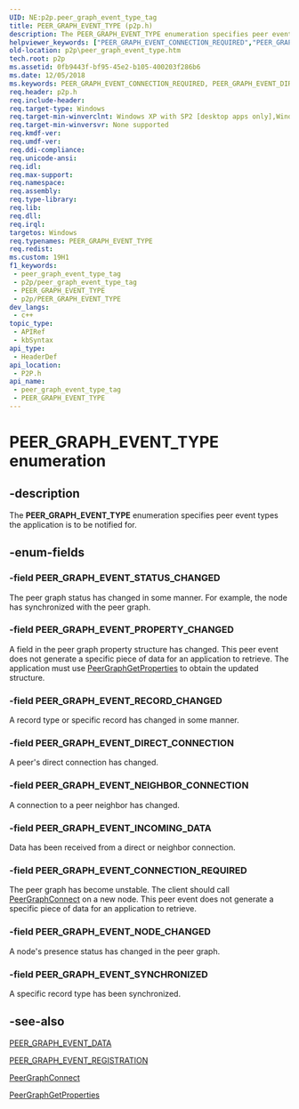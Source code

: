 ```yaml
---
UID: NE:p2p.peer_graph_event_type_tag
title: PEER_GRAPH_EVENT_TYPE (p2p.h)
description: The PEER_GRAPH_EVENT_TYPE enumeration specifies peer event types the application is to be notified for.
helpviewer_keywords: ["PEER_GRAPH_EVENT_CONNECTION_REQUIRED","PEER_GRAPH_EVENT_DIRECT_CONNECTION","PEER_GRAPH_EVENT_INCOMING_DATA","PEER_GRAPH_EVENT_NEIGHBOR_CONNECTION","PEER_GRAPH_EVENT_NODE_CHANGED","PEER_GRAPH_EVENT_PROPERTY_CHANGED","PEER_GRAPH_EVENT_RECORD_CHANGED","PEER_GRAPH_EVENT_STATUS_CHANGED","PEER_GRAPH_EVENT_SYNCHRONIZED","PEER_GRAPH_EVENT_TYPE","PEER_GRAPH_EVENT_TYPE enumeration [Peer Networking]","p2p.peer_graph_event_type","p2p/PEER_GRAPH_EVENT_CONNECTION_REQUIRED","p2p/PEER_GRAPH_EVENT_DIRECT_CONNECTION","p2p/PEER_GRAPH_EVENT_INCOMING_DATA","p2p/PEER_GRAPH_EVENT_NEIGHBOR_CONNECTION","p2p/PEER_GRAPH_EVENT_NODE_CHANGED","p2p/PEER_GRAPH_EVENT_PROPERTY_CHANGED","p2p/PEER_GRAPH_EVENT_RECORD_CHANGED","p2p/PEER_GRAPH_EVENT_STATUS_CHANGED","p2p/PEER_GRAPH_EVENT_SYNCHRONIZED","p2p/PEER_GRAPH_EVENT_TYPE"]
old-location: p2p\peer_graph_event_type.htm
tech.root: p2p
ms.assetid: 0fb9443f-bf95-45e2-b105-400203f286b6
ms.date: 12/05/2018
ms.keywords: PEER_GRAPH_EVENT_CONNECTION_REQUIRED, PEER_GRAPH_EVENT_DIRECT_CONNECTION, PEER_GRAPH_EVENT_INCOMING_DATA, PEER_GRAPH_EVENT_NEIGHBOR_CONNECTION, PEER_GRAPH_EVENT_NODE_CHANGED, PEER_GRAPH_EVENT_PROPERTY_CHANGED, PEER_GRAPH_EVENT_RECORD_CHANGED, PEER_GRAPH_EVENT_STATUS_CHANGED, PEER_GRAPH_EVENT_SYNCHRONIZED, PEER_GRAPH_EVENT_TYPE, PEER_GRAPH_EVENT_TYPE enumeration [Peer Networking], p2p.peer_graph_event_type, p2p/PEER_GRAPH_EVENT_CONNECTION_REQUIRED, p2p/PEER_GRAPH_EVENT_DIRECT_CONNECTION, p2p/PEER_GRAPH_EVENT_INCOMING_DATA, p2p/PEER_GRAPH_EVENT_NEIGHBOR_CONNECTION, p2p/PEER_GRAPH_EVENT_NODE_CHANGED, p2p/PEER_GRAPH_EVENT_PROPERTY_CHANGED, p2p/PEER_GRAPH_EVENT_RECORD_CHANGED, p2p/PEER_GRAPH_EVENT_STATUS_CHANGED, p2p/PEER_GRAPH_EVENT_SYNCHRONIZED, p2p/PEER_GRAPH_EVENT_TYPE
req.header: p2p.h
req.include-header: 
req.target-type: Windows
req.target-min-winverclnt: Windows XP with SP2 [desktop apps only],Windows XP with SP1 with the Advanced Networking Pack forWindows XP
req.target-min-winversvr: None supported
req.kmdf-ver: 
req.umdf-ver: 
req.ddi-compliance: 
req.unicode-ansi: 
req.idl: 
req.max-support: 
req.namespace: 
req.assembly: 
req.type-library: 
req.lib: 
req.dll: 
req.irql: 
targetos: Windows
req.typenames: PEER_GRAPH_EVENT_TYPE
req.redist: 
ms.custom: 19H1
f1_keywords:
 - peer_graph_event_type_tag
 - p2p/peer_graph_event_type_tag
 - PEER_GRAPH_EVENT_TYPE
 - p2p/PEER_GRAPH_EVENT_TYPE
dev_langs:
 - c++
topic_type:
 - APIRef
 - kbSyntax
api_type:
 - HeaderDef
api_location:
 - P2P.h
api_name:
 - peer_graph_event_type_tag
 - PEER_GRAPH_EVENT_TYPE
---
```


# PEER_GRAPH_EVENT_TYPE enumeration


## -description

The <b>PEER_GRAPH_EVENT_TYPE</b> enumeration specifies peer event types the application is to be notified for.

## -enum-fields

### -field PEER_GRAPH_EVENT_STATUS_CHANGED

The peer graph   status has changed in some manner. For example, the node has synchronized with the peer graph.

### -field PEER_GRAPH_EVENT_PROPERTY_CHANGED

A field in the peer graph property structure has changed. This peer event does not generate  a specific piece of data for an application to retrieve. The application must use <a href="/windows/desktop/api/p2p/nf-p2p-peergraphgetproperties">PeerGraphGetProperties</a> to obtain the updated structure.

### -field PEER_GRAPH_EVENT_RECORD_CHANGED

A record type or specific record has changed in some manner.

### -field PEER_GRAPH_EVENT_DIRECT_CONNECTION

A peer's direct connection has changed.

### -field PEER_GRAPH_EVENT_NEIGHBOR_CONNECTION

A connection to a peer neighbor has changed.

### -field PEER_GRAPH_EVENT_INCOMING_DATA

Data has been received from a direct or neighbor connection.

### -field PEER_GRAPH_EVENT_CONNECTION_REQUIRED

The peer graph has become unstable.  The client should call <a href="/windows/desktop/api/p2p/nf-p2p-peergraphconnect">PeerGraphConnect</a> on a new node. This peer event does not generate  a specific piece of data for an application to retrieve.

### -field PEER_GRAPH_EVENT_NODE_CHANGED

A node's presence status has changed in the peer graph.

### -field PEER_GRAPH_EVENT_SYNCHRONIZED

A specific  record type has been synchronized.

## -see-also

<a href="/windows/desktop/api/p2p/ns-p2p-peer_graph_event_data">PEER_GRAPH_EVENT_DATA</a>



<a href="/windows/desktop/api/p2p/ns-p2p-peer_graph_event_registration">PEER_GRAPH_EVENT_REGISTRATION</a>



<a href="/windows/desktop/api/p2p/nf-p2p-peergraphconnect">PeerGraphConnect</a>



<a href="/windows/desktop/api/p2p/nf-p2p-peergraphgetproperties">PeerGraphGetProperties</a>

